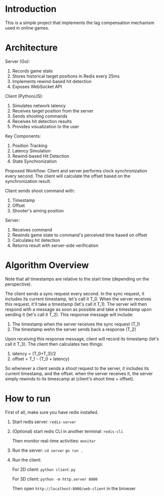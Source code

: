 # Introduction

This is a simple project that implements the lag compensation mechanism used in online games.

# Architecture

Server (Go):

1. Records game state
2. Stores historical target positions in Redis every 25ms
3. Implements rewind-based hit detection
4. Exposes WebSocket API

Client (Python/JS):

1. Simulates network latency
2. Receives target position from the server
3. Sends shooting commands
4. Receives hit detection results
5. Provides visualization to the user

Key Components:

1. Position Tracking
2. Latency Simulation
3. Rewind-based Hit Detection
4. State Synchronization

Proposed Workflow:
Client and server performs clock synchronization every second. The client will calculate the offset based on the synchronization result.

Client sends shoot command with:

1. Timestamp
2. Offset
3. Shooter's aiming position

Server:

1. Receives command
2. Rewinds game state to command's perceived time based on offset
3. Calculates hit detection
4. Returns result with server-side verification

# Algorithm Overview

Note that all timestamps are relative to the start time (depending on the perspective).

The client sends a sync request every second. In the sync request, it includes its current timestamp, let's call it T_0.
When the server receives this request, it'll take a timestamp (let's call it T_1). The server will then respond with a message as soon as possible and take a timestamp upon sending it (let's call it T_2). This response message will include:

1. The timestamp when the server receives the sync request (T_1)
2. The timestamp wehn the server sends back a response (T_2)

Upon receiving this response message, client will record its timestamp (let's call it T_3).
The client then calculates two things:

1. latency = (T_0+T_3)/2
2. offset = T_1 - (T_0 + latency)

So whenever a client sends a shoot request to the server, it includes its current timestamp, and the offset. when the server receives it, the server simply rewinds to its timescamp at (client's shoot time + offset).

# How to run

First of all, make sure you have redis installed.

1. Start redis server:
   `redis-server`
2. (Optional) start redis CLI in another terminal:
   `redis-cli`

   Then monitor real-time activities:
   `monitor`

3. Run the server:
   `cd server`
   `go run .`

4. Run the client:

   For 2D client:
   `python client.py`

   For 3D client:
   `python -m http.server 8000`

   Then open `http://localhost:8000/web-client` in the browser
